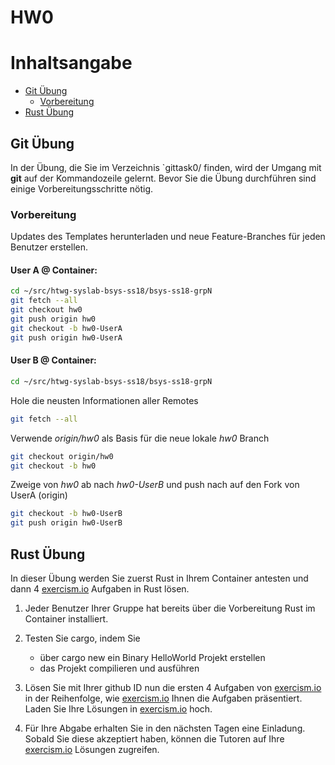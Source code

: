 # HW0

[TOC levels=2-3]: # "# Inhaltsangabe"

# Inhaltsangabe
- [Git Übung](#git-übung)
    - [Vorbereitung](#vorbereitung)
- [Rust Übung](#rust-übung)


## Git Übung
In der Übung, die Sie im Verzeichnis `gittask0/ finden, wird der Umgang mit **git** auf der Kommandozeile gelernt. Bevor Sie die Übung durchführen sind einige Vorbereitungsschritte nötig.

### Vorbereitung
Updates des Templates herunterladen und neue Feature-Branches für jeden Benutzer erstellen.

#### User A @ Container:
```bash
cd ~/src/htwg-syslab-bsys-ss18/bsys-ss18-grpN
git fetch --all
git checkout hw0
git push origin hw0
git checkout -b hw0-UserA
git push origin hw0-UserA
```

#### User B @ Container:
```bash
cd ~/src/htwg-syslab-bsys-ss18/bsys-ss18-grpN
```

Hole die neusten Informationen aller Remotes
```bash
git fetch --all
```

Verwende *origin/hw0* als Basis für die neue lokale *hw0* Branch
```bash
git checkout origin/hw0
git checkout -b hw0
```

Zweige von *hw0* ab nach *hw0-UserB* und push nach auf den Fork von UserA (origin)
```bash
git checkout -b hw0-UserB
git push origin hw0-UserB
```

## Rust Übung

In dieser Übung werden Sie zuerst Rust in Ihrem Container antesten und dann 4 [exercism.io][] Aufgaben in Rust lösen.

1. Jeder Benutzer Ihrer Gruppe hat bereits über die Vorbereitung Rust im Container installiert.

1. Testen Sie cargo, indem Sie
    - über cargo new ein Binary HelloWorld Projekt erstellen
    - das Projekt compilieren und ausführen

2. Lösen Sie mit Ihrer github ID nun die ersten 4 Aufgaben von [exercism.io][] in der Reihenfolge, wie [exercism.io][] Ihnen die Aufgaben präsentiert. Laden Sie Ihre Lösungen in [exercism.io][] hoch.

3. Für Ihre Abgabe erhalten Sie in den nächsten Tagen eine Einladung. Sobald Sie diese akzeptiert haben, können die Tutoren auf Ihre [exercism.io][] Lösungen zugreifen.

[exercism.io]: http://exercism.io
